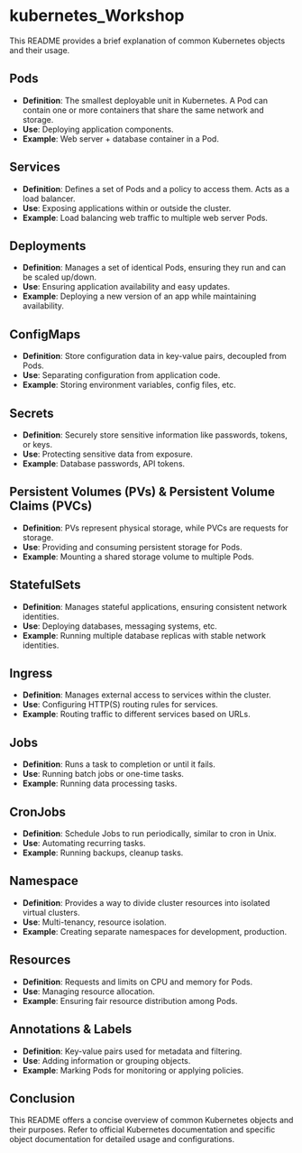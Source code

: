 # kubernetes_Workshop

This README provides a brief explanation of common Kubernetes objects and their usage.

## Pods

- **Definition**: The smallest deployable unit in Kubernetes. A Pod can contain one or more containers that share the same network and storage.
- **Use**: Deploying application components.
- **Example**: Web server + database container in a Pod.

## Services

- **Definition**: Defines a set of Pods and a policy to access them. Acts as a load balancer.
- **Use**: Exposing applications within or outside the cluster.
- **Example**: Load balancing web traffic to multiple web server Pods.

## Deployments

- **Definition**: Manages a set of identical Pods, ensuring they run and can be scaled up/down.
- **Use**: Ensuring application availability and easy updates.
- **Example**: Deploying a new version of an app while maintaining availability.

## ConfigMaps

- **Definition**: Store configuration data in key-value pairs, decoupled from Pods.
- **Use**: Separating configuration from application code.
- **Example**: Storing environment variables, config files, etc.

## Secrets

- **Definition**: Securely store sensitive information like passwords, tokens, or keys.
- **Use**: Protecting sensitive data from exposure.
- **Example**: Database passwords, API tokens.

## Persistent Volumes (PVs) & Persistent Volume Claims (PVCs)

- **Definition**: PVs represent physical storage, while PVCs are requests for storage.
- **Use**: Providing and consuming persistent storage for Pods.
- **Example**: Mounting a shared storage volume to multiple Pods.

## StatefulSets

- **Definition**: Manages stateful applications, ensuring consistent network identities.
- **Use**: Deploying databases, messaging systems, etc.
- **Example**: Running multiple database replicas with stable network identities.

## Ingress

- **Definition**: Manages external access to services within the cluster.
- **Use**: Configuring HTTP(S) routing rules for services.
- **Example**: Routing traffic to different services based on URLs.

## Jobs

- **Definition**: Runs a task to completion or until it fails.
- **Use**: Running batch jobs or one-time tasks.
- **Example**: Running data processing tasks.

## CronJobs

- **Definition**: Schedule Jobs to run periodically, similar to cron in Unix.
- **Use**: Automating recurring tasks.
- **Example**: Running backups, cleanup tasks.

## Namespace

- **Definition**: Provides a way to divide cluster resources into isolated virtual clusters.
- **Use**: Multi-tenancy, resource isolation.
- **Example**: Creating separate namespaces for development, production.

## Resources

- **Definition**: Requests and limits on CPU and memory for Pods.
- **Use**: Managing resource allocation.
- **Example**: Ensuring fair resource distribution among Pods.

## Annotations & Labels

- **Definition**: Key-value pairs used for metadata and filtering.
- **Use**: Adding information or grouping objects.
- **Example**: Marking Pods for monitoring or applying policies.

## Conclusion

This README offers a concise overview of common Kubernetes objects and their purposes. Refer to official Kubernetes documentation and specific object documentation for detailed usage and configurations.

